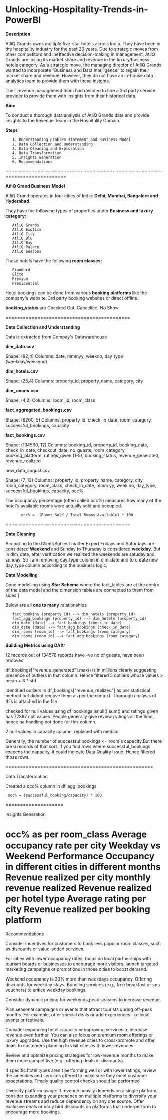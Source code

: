 # Unlocking-Hospitality-Trends-in-PowerBI

**Description**

AtliQ Grands owns multiple five-star hotels across India. They have been in the hospitality industry for the past 20 years. Due to strategic moves from other competitors and ineffective decision-making in management, AtliQ Grands are losing its market share and revenue in the luxury/business hotels category. As a strategic move, the managing director of AtliQ Grands wanted to incorporate “Business and Data Intelligence” to regain their market share and revenue. However, they do not have an in-house data analytics team to provide them with these insights.

Their revenue management team had decided to hire a 3rd party service provider to provide them with insights from their historical data.

**Aim:**

To conduct a thorough data analysis of AtliQ Grands data and provide insights to the Revenue Team in the Hospitality Domain.

**Steps**

       1. Understanding problem statement and Business Model
       2. Data Collection and Understanding
       3. Data Cleaning and Exploration
       4. Data Transformation
       5. Insights Generation
       6. Recommendations
===========================================================================

**AtliQ Grand Business Model**

AtliQ Grand operates in four cities of India:  **Delhi, Mumbai, Bangalore and Hyderabad.**

They have the following types of properties under **Business and luxury category:**

       AtliQ Grands
       AtliQ Exotica
       AtliQ City
       AtliQ Blu
       AtliQ Bay
       AtliQ Palace
       AtliQ Seasons

These hotels have the following **room classes:**

       Standard
       Elite
       Premium
       Presidential

Hotel bookings can be done from various **booking platforms** like the company's website, 3rd party booking websites or direct offline.

**booking_status** are Checked Out, Cancelled, No Show

===========================================

**Data Collection and Understanding**

Data is extracted from Compay's Datawarehouse

**dim_date.csv**

Shape: (92,4)
Columns: date, mmmyy, weekno, day_type (weekday/weekend)

**dim_hotels.csv**

Shape: (25,4)
Columns: property_id, property_name, category, city

**dim_rooms.csv**

Shape: (4,2)
Columns: room_id, room_class

**fact_aggregated_bookings.csv**

Shape: (9200, 5) Columns: property_id, check_in_date, room_category, successful_bookings, capacity

**fact_bookings.csv**

Shape: (134590, 12) Columns: booking_id, property_id, booking_date, check_in_date, checkout_date, no_guests, room_category, booking_platform, ratings_given (1-5), booking_status, revenue_generated, revenue_realized

new_data_august.csv

Shape: (7, 13) Columns: property_id, property_name, category, city, room_category, room_class, check_in_date, mmm yy, week no, day_type, successful_bookings, capacity, occ%

The occupancy percentage (often called occ%) measures how many of the hotel's available rooms were actually sold and occupied.

           occ% =  (Rooms Sold / Total Rooms Available) * 100
===========================================

**Data Cleaning**

According to the Client/Subject matter Expert Fridays and Saturdays are considered **Weekend** and Sunday to Thursday is considered **weekday**. 
But in dim_date, after verification we realized the weekends are satuday and sunday. So I am removing day_type column in dim_date and to create new 
day_type column according to the business logic.

**Data Modelling**

Done modelling using **Star Schema** where the fact_tables are at the centre of the data model and the dimension tables are connected to them from sides.]

Below are all **one to many** relationships

       fact_bookins (property_id) --> dim_hotels (property_id)  
       fact_agg_bookings (property_id) --> dim_hotels (property_id)
       dim_date (date) --> fact_bookings (check_in_date)
       dim_date (date) --> fact_agg_bookings (check_in_date)
       dim_rooms (room_id) --> fact_bookings (room_category)
       dim_rooms (room_id) --> fact_agg_bookings (room_category)

**Building Metrics using DAX:**







12 records out of 134578 records have -ve no of guests, have been removed

df_bookings["revenue_generated"].max() is in millions clearly suggesting presence of outliers in that column. Hence filtered 5 outliers whose values > mean + 3 * std

Identified outliers in df_bookings["revenue_realized"] as per statistical method but didnot remove them as per the context. Thorough analysis of this is attached in the file

checked for null values using df_bookings.isnull().sum() and ratings_given has 77897 null values. People generally give review /ratings all the time, hence na handling not done for this column.

2 null values in capacity column, replaced with median

Generally, the number of successful bookings <= room's capacity.But there are 6 records of that sort. If you find rows where successful_bookings exceeds the capacity, it could indicate Data Quality Issue. Hence filtered those rows.

===================================================

Data Transformation

Created a occ% column in df_agg_bookings

     occ% = (successful_booking/capacity) * 100
====================

Insights Generation

occ% as per room_class
Average occupancy rate per city
Weekday vs Weekend Performance
Occupancy in different cities in different months
Revenue realized per city
monthly revenue realized
Revenue realized per hotel type
Average rating per city
Revenue realized per booking platform
===============================

Recommendations

Consider incentives for customers to book less popular room classes, such as discounts or value-added services.

For cities with lower occupancy rates, focus on local partnerships with tourism boards or businesses to encourage more visitors. launch targeted marketing campaigns or promotions in those cities to boost demand.

Weekend occupancy is 30% more than weekdays occupancy. Offering discounts for weekday stays, Bundling services (e.g., free breakfast or spa vouchers) to entice weekday bookings.

Consider dynamic pricing for weekends,peak seasons to increase revenue.

Plan seasonal campaigns or events that attract tourists during off-peak months. For example, offer special deals or add experiences like local events or festivals.

Consider expanding hotel capacity or improving services to increase revenue even further. You can also focus on premium room offerings or luxury upgrades. Use the high revenue cities to cross-promote and offer deals to customers planning to visit cities with lower revenues.

Review and optimize pricing strategies for low-revenue months to make them more competitive (e.g., offering deals or discounts).

If specific hotel types aren't performing well or with lower ratings, review the amenities and services offered to make sure they meet customer expectations. Timely quality control checks should be performed

Diversify platform usage: If revenue heavily depends on a single platform, consider expanding your presence on multiple platforms to diversify your revenue streams and reduce dependency on any one source. Offer exclusive deals or early bird discounts on platforms that underperform to encourage more bookings.
